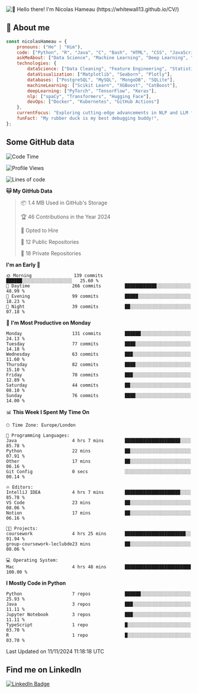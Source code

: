 <img src="assets/intro.gif" alt="👋 Hello there! I'm Nicolas Hameau (https://whitewall13.github.io/CV/)" title="👋 Hello there! I'm Nicolas Hameau"/>

<!---visitors number here--->

## :book: About me

```javascript
const nicolasHameau = {
    pronouns: ("He" | "Him"),
    code: ["Python", "R", "Java", "C", "Bash", "HTML", "CSS", "JavaScript", "PHP", "SQL"],
    askMeAbout: ["Data Science", "Machine Learning", "Deep Learning", "NLP", "LLM", "Computer Vision", "MLOps"],
    technologies: {
        dataScience: ["Data Cleaning", "Feature Engineering", "Statistical Analysis"],
        dataVisualization: ["Matplotlib", "Seaborn", "Plotly"],
        databases: ["PostgreSQL", "MySQL", "MongoDB", "SQLite"],
        machineLearning: ["Scikit Learn", "XGBoost", "CatBoost"],
        deepLearning: ["PyTorch", "TensorFlow", "Keras"],
        nlp: ["spaCy", "Transformers", "Hugging Face"],
        devOps: ["Docker", "Kubernetes", "GitHub Actions"]
    },
    currentFocus: "Exploring cutting-edge advancements in NLP and LLM fine-tuning",
    funFact: "My rubber duck is my best debugging buddy!",
};
```
## Some GitHub data

<!--START_SECTION:waka-->
![Code Time](http://img.shields.io/badge/Code%20Time-8%20hrs%2044%20mins-blue)

![Profile Views](http://img.shields.io/badge/Profile%20Views-0-blue)

![Lines of code](https://img.shields.io/badge/From%20Hello%20World%20I%27ve%20Written-5.8%20million%20lines%20of%20code-blue)

**🐱 My GitHub Data** 

> 📦 1.4 MB Used in GitHub's Storage 
 > 
> 🏆 46 Contributions in the Year 2024
 > 
> 💼 Opted to Hire
 > 
> 📜 12 Public Repositories 
 > 
> 🔑 18 Private Repositories 
 > 
**I'm an Early 🐤** 

```text
🌞 Morning                139 commits         ██████░░░░░░░░░░░░░░░░░░░   25.60 % 
🌆 Daytime                266 commits         ████████████░░░░░░░░░░░░░   48.99 % 
🌃 Evening                99 commits          █████░░░░░░░░░░░░░░░░░░░░   18.23 % 
🌙 Night                  39 commits          ██░░░░░░░░░░░░░░░░░░░░░░░   07.18 % 
```
📅 **I'm Most Productive on Monday** 

```text
Monday                   131 commits         ██████░░░░░░░░░░░░░░░░░░░   24.13 % 
Tuesday                  77 commits          ████░░░░░░░░░░░░░░░░░░░░░   14.18 % 
Wednesday                63 commits          ███░░░░░░░░░░░░░░░░░░░░░░   11.60 % 
Thursday                 82 commits          ████░░░░░░░░░░░░░░░░░░░░░   15.10 % 
Friday                   70 commits          ███░░░░░░░░░░░░░░░░░░░░░░   12.89 % 
Saturday                 44 commits          ██░░░░░░░░░░░░░░░░░░░░░░░   08.10 % 
Sunday                   76 commits          ████░░░░░░░░░░░░░░░░░░░░░   14.00 % 
```


📊 **This Week I Spent My Time On** 

```text
🕑︎ Time Zone: Europe/London

💬 Programming Languages: 
Java                     4 hrs 7 mins        █████████████████████░░░░   85.78 % 
Python                   22 mins             ██░░░░░░░░░░░░░░░░░░░░░░░   07.91 % 
Other                    17 mins             ██░░░░░░░░░░░░░░░░░░░░░░░   06.16 % 
Git Config               0 secs              ░░░░░░░░░░░░░░░░░░░░░░░░░   00.14 % 

🔥 Editors: 
IntelliJ IDEA            4 hrs 7 mins        █████████████████████░░░░   85.78 % 
VS Code                  23 mins             ██░░░░░░░░░░░░░░░░░░░░░░░   08.06 % 
Notion                   17 mins             ██░░░░░░░░░░░░░░░░░░░░░░░   06.16 % 

🐱‍💻 Projects: 
coursework               4 hrs 25 mins       ███████████████████████░░   91.94 % 
group-coursework-leclubde23 mins             ██░░░░░░░░░░░░░░░░░░░░░░░   08.06 % 

💻 Operating System: 
Mac                      4 hrs 48 mins       █████████████████████████   100.00 % 
```

**I Mostly Code in Python** 

```text
Python                   7 repos             ██████░░░░░░░░░░░░░░░░░░░   25.93 % 
Java                     3 repos             ███░░░░░░░░░░░░░░░░░░░░░░   11.11 % 
Jupyter Notebook         3 repos             ███░░░░░░░░░░░░░░░░░░░░░░   11.11 % 
TypeScript               1 repo              █░░░░░░░░░░░░░░░░░░░░░░░░   03.70 % 
R                        1 repo              █░░░░░░░░░░░░░░░░░░░░░░░░   03.70 % 
```




 Last Updated on 11/11/2024 11:18:18 UTC
<!--END_SECTION:waka-->

## Find me on LinkedIn
<div id="badges">
  <a href="https://www.linkedin.com/in/nicolas-hameau-13242002/">
    <img src="https://img.shields.io/badge/LinkedIn-blue?style=for-the-badge&logo=linkedin&logoColor=white" alt="LinkedIn Badge"/>
  </a>
</div>



